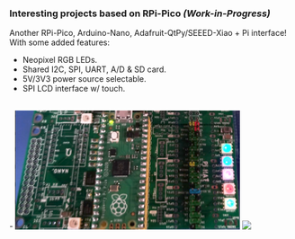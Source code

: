 ### Interesting projects based on RPi-Pico  _(Work-in-Progress)_<br>
 
Another RPi-Pico, Arduino-Nano, Adafruit-QtPy/SEEED-Xiao + Pi interface!
With some added features:
 - Neopixel RGB LEDs.
 - Shared I2C, SPI, UART, A/D & SD card.
 - 5V/3V3 power source selectable.
 - SPI LCD interface w/ touch.
 <br>
 - <img src="picoMateHATjlcpcb.png" width=400>
   <img src="picoMateHAT0710.gif" width=400><br>

